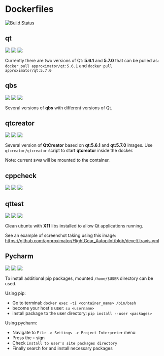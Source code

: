 # Dockerfiles

[![Build Status](https://travis-ci.org/approximator/Dockerfiles.svg?branch=master)](https://travis-ci.org/approximator/Dockerfiles)

## qt

[![](https://images.microbadger.com/badges/image/approximator/qt.svg)](https://hub.docker.com/r/approximator/qt/)
[![](https://images.microbadger.com/badges/version/approximator/qt.svg)](https://hub.docker.com/r/approximator/qt/tags/)
[![](https://images.microbadger.com/badges/commit/approximator/qt.svg)](http://microbadger.com/images/approximator/qt)

Currently there are two versions of Qt: **5.6.1** and **5.7.0** that can be pulled
as: `docker pull approximator/qt:5.6.1` and `docker pull approximator/qt:5.7.0`

## qbs

[![](https://images.microbadger.com/badges/image/approximator/qbs.svg)](https://hub.docker.com/r/approximator/qbs/)
[![](https://images.microbadger.com/badges/version/approximator/qbs.svg)](https://hub.docker.com/r/approximator/qbs/tags/)
[![](https://images.microbadger.com/badges/commit/approximator/qbs.svg)](http://microbadger.com/images/approximator/qbs)

Several versions of **qbs** with different versions of Qt.

## qtcreator

[![](https://images.microbadger.com/badges/image/approximator/qtcreator.svg)](https://hub.docker.com/r/approximator/qtcreator/)
[![](https://images.microbadger.com/badges/version/approximator/qtcreator.svg)](https://hub.docker.com/r/approximator/qbs/qtcreator/)
[![](https://images.microbadger.com/badges/commit/approximator/qtcreator.svg)](http://microbadger.com/images/approximator/qtcreator)

Several version of **QtCreator** based on **qt:5.6.1** and **qt:5.7.0** images.
Use `qtcreator/qtcreator` script to start **qtcreator** inside the docker.

Note: current `$PWD` will be mounted to the container.

## cppcheck

[![](https://images.microbadger.com/badges/image/approximator/cppcheck.svg)](https://hub.docker.com/r/approximator/cppcheck/)
[![](https://images.microbadger.com/badges/version/approximator/cppcheck.svg)](https://hub.docker.com/r/approximator/cppcheck/tags/)
[![](https://images.microbadger.com/badges/commit/approximator/cppcheck.svg)](http://microbadger.com/images/approximator/cppcheck)

## qttest

[![](https://images.microbadger.com/badges/image/approximator/qttest.svg)](https://hub.docker.com/r/approximator/qttest/)
[![](https://images.microbadger.com/badges/version/approximator/qttest.svg)](https://hub.docker.com/r/approximator/qttest/tags/)
[![](https://images.microbadger.com/badges/commit/approximator/qttest.svg)](http://microbadger.com/images/approximator/qttest)

Clean ubuntu with **X11** libs installed to allow Qt applications running.

See an example of screenshot taking using this image:
https://github.com/approximator/FlightGear_Autopilot/blob/devel/.travis.yml

## Pycharm

[![](https://images.microbadger.com/badges/image/approximator/pycharm.svg)](https://hub.docker.com/r/approximator/pycharm/)
[![](https://images.microbadger.com/badges/version/approximator/pycharm.svg)](https://hub.docker.com/r/approximator/pycharm/tags/)
[![](https://images.microbadger.com/badges/commit/approximator/pycharm.svg)](http://microbadger.com/images/approximator/pycharm)

To install additional pip packages, mounted `/home/$USER` directory
can be used.

Using pip:

- Go to terminal: `docker exec -ti <container_name> /bin/bash`
- become your host's user: `su <username>`
- install package to the user directory: `pip install --user <packages>`

Using pycharm:

- Navigate to `File -> Settings -> Project Interpreter` menu
- Press the `+` sign
- Check `Install to user's site packages directory`
- Finally search for and install necessary packages
